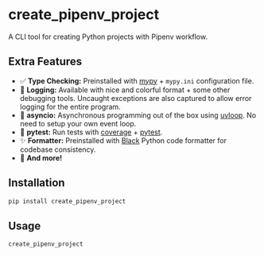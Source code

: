 # create_pipenv_project
A CLI tool for creating Python projects with Pipenv workflow.

## Extra Features
- ✅ **Type Checking:**
Preinstalled with [mypy](https://mypy-lang.org/) + `mypy.ini` configuration file.
- 📝 **Logging:**
Available with nice and colorful format + some other debugging tools.
Uncaught exceptions are also captured to allow error logging for the entire program.
- 🔁 **asyncio:**
Asynchronous programming out of the box using [uvloop](https://github.com/MagicStack/uvloop).
No need to setup your own event loop.
- 🧪 **pytest:**
Run tests with [coverage](https://coverage.readthedocs.io/) + [pytest](https://pytest.org/).
- ✨ **Formatter:**
Preinstalled with [Black](https://pypi.org/project/black/)
Python code formatter for codebase consistency.
- 🐍 **And more!**

## Installation
```bash
pip install create_pipenv_project
```

## Usage
```bash
create_pipenv_project
```
